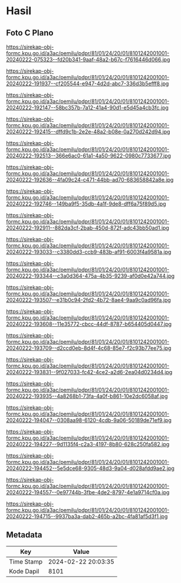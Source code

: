 # Hasil

## Foto C Plano

https://sirekap-obj-formc.kpu.go.id/a3ac/pemilu/pdpr/81/01/24/20/01/8101242001001-20240222-075323--fd20b341-9aaf-48a2-b67c-f7616446d066.jpg

https://sirekap-obj-formc.kpu.go.id/a3ac/pemilu/pdpr/81/01/24/20/01/8101242001001-20240222-191937--cf205544-e947-4d2d-abc7-336d3b5efff8.jpg

https://sirekap-obj-formc.kpu.go.id/a3ac/pemilu/pdpr/81/01/24/20/01/8101242001001-20240222-192147--58bc357b-7a12-41a4-90d1-e5d45a4cb3fc.jpg

https://sirekap-obj-formc.kpu.go.id/a3ac/pemilu/pdpr/81/01/24/20/01/8101242001001-20240222-192415--dffd9c1b-2e2e-48a2-b08e-0a270d242d94.jpg

https://sirekap-obj-formc.kpu.go.id/a3ac/pemilu/pdpr/81/01/24/20/01/8101242001001-20240222-192513--366e6ac0-61a1-4a50-9622-0980c7733677.jpg

https://sirekap-obj-formc.kpu.go.id/a3ac/pemilu/pdpr/81/01/24/20/01/8101242001001-20240222-192636--4fa09c24-c471-44bb-ad70-683658842a8e.jpg

https://sirekap-obj-formc.kpu.go.id/a3ac/pemilu/pdpr/81/01/24/20/01/8101242001001-20240222-192746--149ba9f5-35db-4a1f-9de8-dff6a75f89d5.jpg

https://sirekap-obj-formc.kpu.go.id/a3ac/pemilu/pdpr/81/01/24/20/01/8101242001001-20240222-192911--882da3cf-2bab-450d-872f-adc43bb50ad1.jpg

https://sirekap-obj-formc.kpu.go.id/a3ac/pemilu/pdpr/81/01/24/20/01/8101242001001-20240222-193033--c3380dd3-ccb9-483b-af91-6003f4a9581a.jpg

https://sirekap-obj-formc.kpu.go.id/a3ac/pemilu/pdpr/81/01/24/20/01/8101242001001-20240222-193344--c3a0d364-475a-4b35-9239-af0d0e42a744.jpg

https://sirekap-obj-formc.kpu.go.id/a3ac/pemilu/pdpr/81/01/24/20/01/8101242001001-20240222-193507--e31b0c94-2fd2-4b72-8ae4-9aa9c0ad96fa.jpg

https://sirekap-obj-formc.kpu.go.id/a3ac/pemilu/pdpr/81/01/24/20/01/8101242001001-20240222-193608--11e35772-cbcc-44df-8787-b654405d0447.jpg

https://sirekap-obj-formc.kpu.go.id/a3ac/pemilu/pdpr/81/01/24/20/01/8101242001001-20240222-193709--d2ccd0eb-8d4f-4c68-85e7-f2c93b77ee75.jpg

https://sirekap-obj-formc.kpu.go.id/a3ac/pemilu/pdpr/81/01/24/20/01/8101242001001-20240222-193831--9f027033-fc42-4ce2-a2d6-2ea04d0234d4.jpg

https://sirekap-obj-formc.kpu.go.id/a3ac/pemilu/pdpr/81/01/24/20/01/8101242001001-20240222-193935--4a8268b1-73fa-4a0f-b861-10e2dc6058af.jpg

https://sirekap-obj-formc.kpu.go.id/a3ac/pemilu/pdpr/81/01/24/20/01/8101242001001-20240222-194047--0308aa98-6120-4cdb-9a06-50189de71ef9.jpg

https://sirekap-obj-formc.kpu.go.id/a3ac/pemilu/pdpr/81/01/24/20/01/8101242001001-20240222-194227--9d1135f4-c2a3-4197-8b80-628c250fa582.jpg

https://sirekap-obj-formc.kpu.go.id/a3ac/pemilu/pdpr/81/01/24/20/01/8101242001001-20240222-194452--5e5dce68-9305-48d3-9a04-d028afdd9ae2.jpg

https://sirekap-obj-formc.kpu.go.id/a3ac/pemilu/pdpr/81/01/24/20/01/8101242001001-20240222-194557--0e97744b-3fbe-4de2-8797-4e1a9714cf0a.jpg

https://sirekap-obj-formc.kpu.go.id/a3ac/pemilu/pdpr/81/01/24/20/01/8101242001001-20240222-194715--9937ba3a-dab2-465b-a2bc-4fa81af5d3f1.jpg


## Metadata

| Key        | Value               |
| ---------- | ------------------- |
| Time Stamp | 2024-02-22 20:03:35 |
| Kode Dapil | 8101                |



